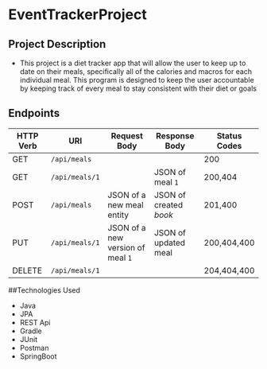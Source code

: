 # EventTrackerProject
## Project Description
- This project is a diet tracker app that will allow the user to keep up to date on their meals, specifically all of the calories and macros for each individual meal. This program is designed to keep the user accountable by keeping track of every meal to stay consistent with their diet or goals
## Endpoints
| HTTP Verb | URI               | Request Body | Response Body | Status Codes |
|-----------|-------------------|--------------|---------------|---------|
| GET       | `/api/meals`      |              |               | 200 |
| GET       | `/api/meals/1`    |              | JSON of meal `1` | 200,404 |
| POST      | `/api/meals`      | JSON of a new meal entity  | JSON of created _book_ | 201,400 |
| PUT       | `/api/meals/1`    | JSON of a new version of meal `1` | JSON of updated meal | 200,404,400 |
| DELETE    | `/api/meals/1`    |              |               | 204,404,400|


##Technologies Used
- Java
- JPA
- REST Api
- Gradle
- JUnit
- Postman
- SpringBoot
